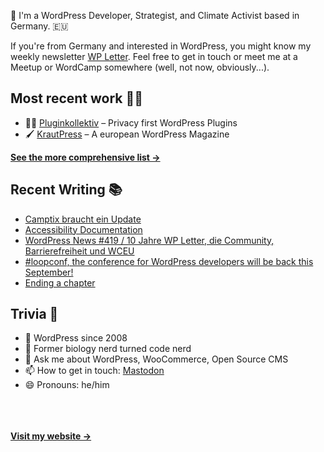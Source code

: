 👋 I'm a WordPress Developer, Strategist, and Climate Activist based in Germany. 🇪🇺

If you're from Germany and interested in WordPress, you might know my weekly newsletter [WP Letter](https://wpletter.de/). Feel free to get in touch or meet me at a Meetup or WordCamp somewhere (well, not now, obviously...).


## Most recent work 👷‍♂️

- 👨‍💻 [Pluginkollektiv](https://github.com/pluginkollektiv) – Privacy first WordPress Plugins
- 🖌️ [KrautPress](https://kraut.press) – A european WordPress Magazine

**[See the more comprehensive list &rarr;](https://simonkraft.com/what-i-do)**


## Recent Writing 📚

<!-- BLOG-POST-LIST:START -->
- [Camptix braucht ein Update](https://www.wppodcast.de/podcast/camptix-braucht-ein-update/)
- [Accessibility Documentation](https://feed.kraut.press/link/23937/17053405/accessibility-documentation)
- [WordPress News #419 / 10 Jahre WP Letter, die Community, Barrierefreiheit und WCEU](https://feed.kraut.press/link/14399/17053383/419)
- [#loopconf, the conference for WordPress developers will be back this September!](https://feed.kraut.press/link/23937/17049684/loopconf-the-conference-for-wordpress-developers-will-be-back-this-september)
- [Ending a chapter](https://simon.blog/2025/ending-a-chapter/)
<!-- BLOG-POST-LIST:END -->


## Trivia 🤪

- 👴 WordPress since 2008
- 🌱 Former biology nerd turned code nerd
- 💬 Ask me about WordPress, WooCommerce, Open Source CMS
- 📫 How to get in touch: [Mastodon](https://dewp.space/@simon)
- 😄 Pronouns: he/him

<br/><br/><br/>
**[Visit my website &rarr;](https://simonkraft.com/hi)**